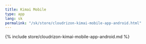 ```yaml
---
title: Kimai Mobile
type: app 
lang: sk
permalink: "/sk/store/cloudrizon-kimai-mobile-app-android.html"
---
```


{% include store/cloudrizon-kimai-mobile-app-android.md %}
